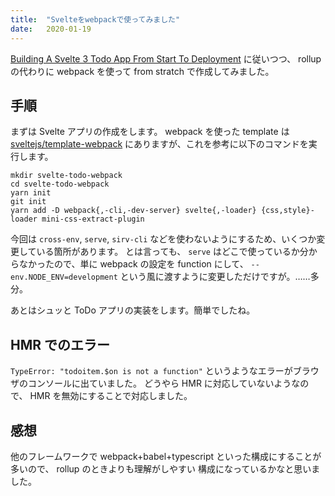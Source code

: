 ```yaml
---
title:  "Svelteをwebpackで使ってみました"
date:   2020-01-19
---
```


[Building A Svelte 3 Todo App From Start To Deployment](https://medium.com/codingthesmartway-com-blog/building-a-svelte-3-todo-app-from-start-to-deployment-1737f72c23a6)
に従いつつ、 rollup の代わりに webpack を使って from stratch で作成してみました。

## 手順

まずは Svelte アプリの作成をします。 webpack を使った template は
[sveltejs/template-webpack](https://github.com/sveltejs/template-webpack)
にありますが、これを参考に以下のコマンドを実行します。

```
mkdir svelte-todo-webpack
cd svelte-todo-webpack
yarn init
git init
yarn add -D webpack{,-cli,-dev-server} svelte{,-loader} {css,style}-loader mini-css-extract-plugin
```

今回は `cross-env`, `serve`, `sirv-cli` などを使わないようにするため、いくつか変更している箇所があります。
とは言っても、 `serve` はどこで使っているか分からなかったので、単に webpack の設定を function にして、
`--env.NODE_ENV=development` という風に渡すように変更しただけですが。……多分。

あとはシュッと ToDo アプリの実装をします。簡単でしたね。

## HMR でのエラー

`TypeError: "todoitem.$on is not a function"`
というようなエラーがブラウザのコンソールに出ていました。
どうやら HMR に対応していないようなので、 HMR を無効にすることで対応しました。

## 感想

他のフレームワークで webpack+babel+typescript といった構成にすることが多いので、 rollup のときよりも理解がしやすい
構成になっているかなと思いました。
